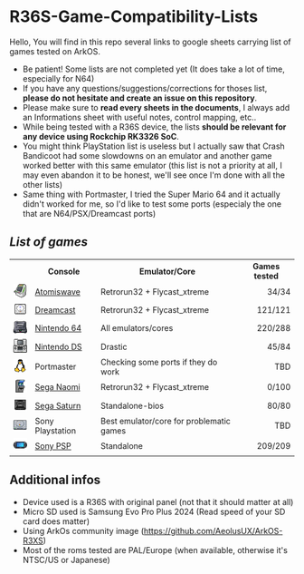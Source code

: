 # R36S-Game-Compatibility-Lists


Hello, 
You will find in this repo several links to google sheets carrying list of games tested on ArkOS.

- Be patient! Some lists are not completed yet (It does take a lot of time, especially for N64)
- If you have any questions/suggestions/corrections for thoses list, **please do not hesitate and create an issue on this repository**.
- Please make sure to **read every sheets in the documents**, I always add an Informations sheet with useful notes, control mapping, etc..
- While being tested with a R36S device, the lists **should be relevant for any device using Rockchip RK3326 SoC**.
- You might think PlayStation list is useless but I actually saw that Crash Bandicoot had some slowdowns on an emulator and another game worked better with this same emulator (this list is not a priority at all, I may even abandon it to be honest, we'll see once I'm done with all the other lists)
- Same thing with Portmaster, I tried the Super Mario 64 and it actually didn't worked for me, so I'd like to test some ports (especialy the one that are N64/PSX/Dreamcast ports)


## _List of games_

<div align="left">
  <table>
    <tr>
      <th></th>
      <th>Console</th>
      <th>Emulator/Core</th>
      <th>Games tested</th>
    </tr>
    <tr>
      <td valign="middle">
        <img src="./assets/images/Atomiswave/icon.png">
      </td>
      <td valign="middle">
        <a href="https://docs.google.com/spreadsheets/d/1j5TMrCGLF12GamZY_Ui3W0Y8v_qLUoqugXY3ywF7CHM/edit?usp=sharing">Atomiswave</a>
      </td>
      <td valign="middle">
        Retrorun32 + Flycast_xtreme
      </td>
      <td valign="middle" align="right">
        34/34
      </td>
    </tr>
    <tr>
      <td valign="middle">
        <img src="./assets/images/Dreamcast/icon.png">
      </td>
      <td valign="middle">
        <a href="https://docs.google.com/spreadsheets/d/1O9oKTbVJZ5WzmIvAX5OqD6yyS54OsfNq5e9Z1nHpbx0/edit?usp=sharing">Dreamcast</a>
      </td>
      <td valign="middle">
        Retrorun32 + Flycast_xtreme
      </td>
      <td valign="middle" align="right">
        121/121
      </td>
    </tr>
    <tr>
      <td valign="middle">
        <img src="./assets/images/Nintendo%2064/icon.png">
      </td>
      <td valign="middle">
        <a href="https://docs.google.com/spreadsheets/d/1FtYqPTjKKdDMlXJqW2gNmPX3IYOPsa4-zvHqTo4YwkQ/edit?usp=sharing">Nintendo 64</a>
      </td>
      <td valign="middle">
        All emulators/cores
      </td>
      <td valign="middle" align="right">
        220/288
      </td>
    </tr>
    <tr>
      <td valign="middle">
        <img src="./assets/images/Nintendo%20DS/icon.png">
      </td>
      <td valign="middle">
        <a href="https://docs.google.com/spreadsheets/d/13hCAIlVFnGrzd9PvA1uvdhmWeNO9NkMAkRKpvkuXcpw/edit?usp=sharing">Nintendo DS</a>
      </td>
      <td valign="middle">
        Drastic
      </td>
      <td valign="middle" align="right">
        45/84
      </td>
    </tr>
    <tr>
      <td valign="middle">
        <img src="./assets/images/Linux/icon.png">
      </td>
      <td valign="middle">
        Portmaster
      </td>
      <td valign="middle">
        Checking some ports if they do work
      </td>
      <td valign="middle" align="right">
        TBD
      </td>
    </tr>
    <tr>
      <td valign="middle">
        <img src="./assets/images/Naomi/icon.png">
      </td>
      <td valign="middle">
        <a href="https://docs.google.com/spreadsheets/d/1swkS6b7FK7UlZjSCL9fL8er9Uja6C0It9wE2yryrXUo/edit?usp=sharing">Sega Naomi</a>
      </td>
      <td valign="middle">
        Retrorun32 + Flycast_xtreme
      </td>
      <td valign="middle" align="right">
        0/100
      </td>
    </tr>
    <tr>
      <td valign="middle">
        <img src="./assets/images/Saturn/icon.png">
      </td>
      <td valign="middle">
        <a href="https://docs.google.com/spreadsheets/d/1cRLVU2-S1te0AmryrtiElMfnKLWFWM6_Pcpnd-Aj0gw/edit?usp=sharing">Sega Saturn</a>
      </td>
      <td valign="middle">
        Standalone-bios
      </td>
      <td valign="middle" align="right">
        80/80
      </td>
    </tr>
    <tr>
      <td valign="middle">
        <img src="./assets/images/Playstation/icon.png">
      </td>
      <td valign="middle">
        Sony Playstation
      </td>
      <td valign="middle">
        Best emulator/core for problematic games
      </td>
      <td valign="middle" align="right">
        TBD
      </td>
    </tr>
    <tr>
      <td valign="middle">
        <img src="./assets/images/PSP/icon.png">
      </td>
      <td valign="middle">
        <a href="https://docs.google.com/spreadsheets/d/1HKAoZJpFNoW4uLzxl67Z98l-kYWDKHrPEaezvDSMahQ/edit?usp=sharing">Sony PSP</a>
      </td>
      <td valign="middle">
        Standalone
      </td>
      <td valign="middle" align="right">
        209/209
      </td>
    </tr>
  </table>
</div>

## Additional infos
- Device used is a R36S with original panel (not that it should matter at all)
- Micro SD used is Samsung Evo Pro Plus 2024 (Read speed of your SD card does matter)
- Using ArkOs community image (https://github.com/AeolusUX/ArkOS-R3XS)
- Most of the roms tested are PAL/Europe (when available, otherwise it's NTSC/US or Japanese)
